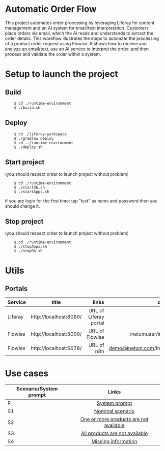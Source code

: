 # Automatic Order Flow
This project automates order processing by leveraging Liferay for content management and an AI system for email/text interpretation.
Customers place orders via email, which the AI reads and understands to extract the order details.
This workflow illustrates the steps to automate the processing of a product order request using Flowise. It shows how to receive and analyze an email/text, use an AI service to interpret the order, and then process and validate the order within a system.

# Setup to launch the project

## Build
    
        $ cd ./runtime-environment
        $ ./build.sh
        
## Deploy
    
        $ cd ./liferay-workspace
        $ ./gradlew deploy
        $ cd ../runtime-environment
        $ ./deploy.sh
        
## Start project   
(you should respect order to launch project without problem)
    
        $ cd ./runtime-environment
        $ ./startDb.sh
        $ ./startApps.sh

if you are login for the first time: tap "test" as name and password then you should change it.
        
## Stop project 
(you should respect order to launch project without problem)
    
        $ cd ./runtime-environment
        $ ./stopApps.sh
        $ ./stopDb.sh

# Utils

## Portals

| Service | title | links |credentials | 
|----------|:-------------:|------:|------:|
| Liferay| http://localhost:8080/ |URL of Liferay portal|test/test|
| Flowise| http://localhost:3000/ |URL of Flowise|inetumuser/inetumpass|
| Flowise| http://localhost:5678/ |URL of n8n|demo@inetum.com/Inetum2024|

# Use cases
| Scenario/System prompt| Links |
|----------|:-------------:|
| P| [System prompt](https://github.com/jpdacunha/liferay-automatic-order-flow/blob/main/SystemPrompt)|
| S1| [Nominal scenario](https://github.com/jpdacunha/liferay-automatic-order-flow/blob/main/S1)|
| S2| [One or more products are not available](https://github.com/jpdacunha/liferay-automatic-order-flow/blob/main/S2)|
| S3| [All products are not available](https://github.com/jpdacunha/liferay-automatic-order-flow/blob/main/S3)|
| S4| [Missing information](https://github.com/jpdacunha/liferay-automatic-order-flow/blob/main/S4)|
























        
